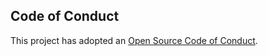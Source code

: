 ## Code of Conduct

This project has adopted an [Open Source Code of Conduct](https://github.com/opensearch-project/project-website/blob/main/CONTRIBUTING.md#code-of-conduct).
